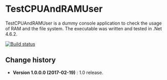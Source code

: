 TestCPUAndRAMUser
====================================

TestCPUAndRAMUser is a dummy console application to check the usage of RAM and the file system.
The executable was written and tested in .Net 4.6.2.

[![Build status](https://ci.appveyor.com/api/projects/status/44ldepde0u45e1oy?svg=true)](https://ci.appveyor.com/project/SeppPenner/testcpuandramuser)

Change history
--------------

* **Version 1.0.0.0 (2017-02-19)** : 1.0 release.
